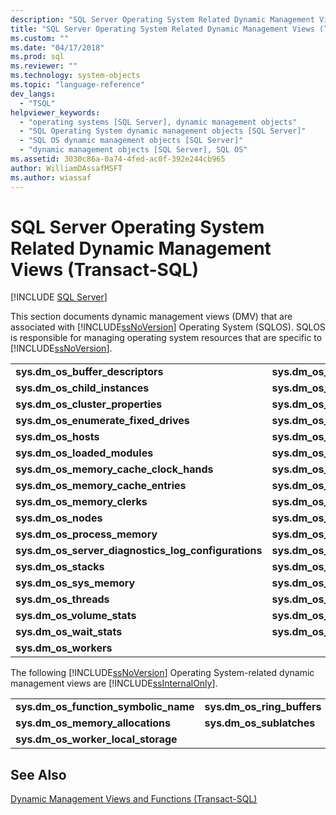 ```yaml
---
description: "SQL Server Operating System Related Dynamic Management Views (Transact-SQL)"
title: "SQL Server Operating System Related Dynamic Management Views (Transact-SQL) | Microsoft Docs"
ms.custom: ""
ms.date: "04/17/2018"
ms.prod: sql
ms.reviewer: ""
ms.technology: system-objects
ms.topic: "language-reference"
dev_langs: 
  - "TSQL"
helpviewer_keywords: 
  - "operating systems [SQL Server], dynamic management objects"
  - "SQL Operating System dynamic management objects [SQL Server]"
  - "SQL OS dynamic management objects [SQL Server]"
  - "dynamic management objects [SQL Server], SQL OS"
ms.assetid: 3030c86a-0a74-4fed-ac0f-392e244cb965
author: WilliamDAssafMSFT
ms.author: wiassaf
---
```

# SQL Server Operating System Related Dynamic Management Views (Transact-SQL)
[!INCLUDE [SQL Server](../../includes/applies-to-version/sqlserver.md)]

This section documents dynamic management views (DMV) that are associated with [!INCLUDE[ssNoVersion](../../includes/ssnoversion-md.md)] Operating System (SQLOS). SQLOS is responsible for managing operating system resources that are specific to [!INCLUDE[ssNoVersion](../../includes/ssnoversion-md.md)].


|  |  |
|---------|---------|
|**sys.dm_os_buffer_descriptors** | **sys.dm_os_buffer_pool_extension_configuration**|
|**sys.dm_os_child_instances** | **sys.dm_os_cluster_nodes** |
|**sys.dm_os_cluster_properties** | **sys.dm_os_dispatcher_pools** |
|**sys.dm_os_enumerate_fixed_drives** | **sys.dm_os_host_info** |
|**sys.dm_os_hosts** | **sys.dm_os_latch_stats** |
|**sys.dm_os_loaded_modules** |**sys.dm_os_memory_brokers**|
|**sys.dm_os_memory_cache_clock_hands**|**sys.dm_os_memory_cache_counters** |
|**sys.dm_os_memory_cache_entries**|**sys.dm_os_memory_cache_hash_tables**|
|**sys.dm_os_memory_clerks**|**sys.dm_os_memory_nodes**|
|**sys.dm_os_nodes**|**sys.dm_os_performance_counters**|
|**sys.dm_os_process_memory**|**sys.dm_os_schedulers**|
|**sys.dm_os_server_diagnostics_log_configurations**|**sys.dm_os_spinlock_stats** |
|**sys.dm_os_stacks**|**sys.dm_os_sys_info**|
|**sys.dm_os_sys_memory**|**sys.dm_os_tasks**|
|**sys.dm_os_threads** |**sys.dm_os_virtual_address_dump**|
|**sys.dm_os_volume_stats**|**sys.dm_os_waiting_tasks**|
|**sys.dm_os_wait_stats**|**sys.dm_os_windows_info**|
|**sys.dm_os_workers** ||








 The following [!INCLUDE[ssNoVersion](../../includes/ssnoversion-md.md)] Operating System-related dynamic management views are [!INCLUDE[ssInternalOnly](../../includes/ssinternalonly-md.md)].  
  
|||  
|-|-|  
|**sys.dm_os_function_symbolic_name**|**sys.dm_os_ring_buffers**|  
|**sys.dm_os_memory_allocations**|**sys.dm_os_sublatches**|  
|**sys.dm_os_worker_local_storage**||  
  
## See Also  
 [Dynamic Management Views and Functions &#40;Transact-SQL&#41;](~/relational-databases/system-dynamic-management-views/system-dynamic-management-views.md)  
  
  

